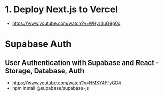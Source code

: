 # 1. Deploy Next.js to Vercel

- https://www.youtube.com/watch?v=WHyr4uG9g0o

# Supabase Auth

## User Authentication with Supabase and React - Storage, Database, Auth

- https://www.youtube.com/watch?v=HMXY4FfyGD4
- npm install @supabase/supabase-js
